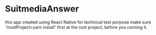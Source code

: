 # SuitmediaAnswer
this app created using React Native for technical test porpose
make sure '/rootProject>yarn install' first at the root project, before you running it.

